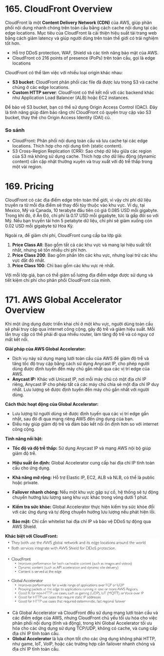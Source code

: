 # 165. CloudFront Overview
CloudFront là một **Content Delivery Network (CDN)** của AWS, giúp phân phối nội dung nhanh chóng trên toàn cầu bằng cách cache nội dung tại các edge locations. Mục tiêu của CloudFront là cải thiện hiệu suất tải trang web bằng cách giảm latency và giúp người dùng trên toàn thế giới có trải nghiệm tốt hơn.

- Hỗ trợ DDoS protection, WAF, Shield và các tính năng bảo mật của AWS.
- CloudFront có 216 points of presence (PoPs) trên toàn cầu, gọi là edge locations

CloudFront có thể làm việc với nhiều loại origin khác nhau:
- **S3 bucket**: CloudFront phân phối các file đã được lưu trong S3 và cache chúng ở các edge locations.
- **Custom HTTP server**: CloudFront có thể kết nối với các backend khác như Application Load Balancer (ALB) hoặc EC2 instances.

Để bảo vệ S3 bucket, bạn có thể sử dụng Origin Access Control (OAC). Đây là tính năng giúp đảm bảo rằng chỉ CloudFront có quyền truy cập vào S3 bucket, thay thế cho Origin Access Identity (OAI) cũ.

### So sánh 
- CloudFront: Phân phối nội dung toàn cầu và lưu cache tại các edge locations. Thích hợp cho nội dung tĩnh (static content).
- S3 Cross-Region Replication (CRR): Sao chép dữ liệu giữa các region của S3 mà không sử dụng cache. Thích hợp cho dữ liệu động (dynamic content) cần cập nhật thường xuyên và truy xuất với độ trễ thấp trong một vài region.


# 169. Pricing
CloudFront có các địa điểm edge trên toàn thế giới, vì vậy chi phí dữ liệu truyền ra từ mỗi địa điểm sẽ thay đổi tùy thuộc vào khu vực. Ví dụ, tại Mexico, Mỹ và Canada, 10 terabyte đầu tiên có giá 0.085 USD mỗi gigabyte. Trong khi đó, ở Ấn Độ, chi phí là 0.17 USD mỗi gigabyte, tức là gấp đôi so với Mỹ. Nếu bạn truyền tải hơn 5 petabyte dữ liệu, chi phí sẽ giảm xuống còn 0.02 USD mỗi gigabyte từ Hoa Kỳ.

Ngoài ra, để giảm chi phí, CloudFront cung cấp ba lớp giá:
1. **Price Class All**: Bao gồm tất cả các khu vực và mang lại hiệu suất tốt nhất, nhưng sẽ tốn nhiều chi phí hơn.
2. **Price Class 200**: Bao gồm phần lớn các khu vực, nhưng loại trừ các khu vực đắt đỏ nhất.
3. **Price Class 100**: Chỉ bao gồm các khu vực rẻ nhất.

Với mỗi lớp giá, bạn có thể giảm số lượng địa điểm edge được sử dụng và tiết kiệm chi phí cho phân phối CloudFront của mình.

# 171. AWS Global Accelerator Overview

Khi một ứng dụng được triển khai chỉ ở một khu vực, người dùng toàn cầu sẽ phải truy cập qua internet công cộng, gây độ trễ và giảm hiệu suất. Mỗi lần truy cập có thể phải đi qua nhiều router, làm tăng độ trễ và có nguy cơ mất kết nối.

**Giải pháp của AWS Global Accelerator:**
- Dịch vụ này sử dụng mạng lưới toàn cầu của AWS để giảm độ trễ và tăng tốc độ truy cập bằng cách sử dụng Anycast IP, cho phép người dùng được định tuyến đến máy chủ gần nhất qua các vị trí edge của AWS.
- **Anycast IP:** Khác với Unicast IP, nơi mỗi máy chủ có một địa chỉ IP riêng, Anycast IP cho phép tất cả các máy chủ chia sẻ một địa chỉ IP duy nhất. Lưu lượng sẽ được định tuyến đến máy chủ gần nhất với người dùng.

**Cách thức hoạt động của Global Accelerator:**
- Lưu lượng từ người dùng sẽ được định tuyến qua các vị trí edge gần nhất, sau đó đi qua mạng riêng AWS đến ứng dụng của bạn.
- Điều này giúp giảm độ trễ và đảm bảo kết nối ổn định hơn so với internet công cộng.

**Tính năng nổi bật:**
- **Tốc độ và độ trễ thấp:** Sử dụng Anycast IP và mạng AWS nội bộ giúp giảm độ trễ.
- **Hiệu suất ổn định:** Global Accelerator cung cấp hai địa chỉ IP tĩnh toàn cầu cho ứng dụng.
- **Khả năng mở rộng:** Hỗ trợ Elastic IP, EC2, ALB và NLB, có thể là public hoặc private.
- **Failover nhanh chóng:** Nếu một khu vực gặp sự cố, hệ thống sẽ tự động chuyển hướng lưu lượng sang khu vực khác trong vòng dưới 1 phút.
- **Kiểm tra sức khỏe:** Global Accelerator thực hiện kiểm tra sức khỏe đối với các ứng dụng và tự động chuyển hướng lưu lượng nếu phát hiện lỗi.

- **Bảo mật:** Chỉ cần whitelist hai địa chỉ IP và bảo vệ DDoS tự động qua AWS Shield.

**Khác biệt với CloudFront:**
![1.png](image/1.png)
- Cả Global Accelerator và CloudFront đều sử dụng mạng lưới toàn cầu và các điểm edge của AWS, nhưng CloudFront chủ yếu tối ưu hóa cho việc phân phối nội dung (tĩnh và động), trong khi Global Accelerator tối ưu hóa cho các ứng dụng sử dụng TCP/UDP, không có cache, và cung cấp địa chỉ IP tĩnh toàn cầu.
- **Global Accelerator** là lựa chọn tốt cho các ứng dụng không phải HTTP, như game, IoT, VoIP, hoặc các trường hợp cần failover nhanh chóng và địa chỉ IP tĩnh toàn cầu.

